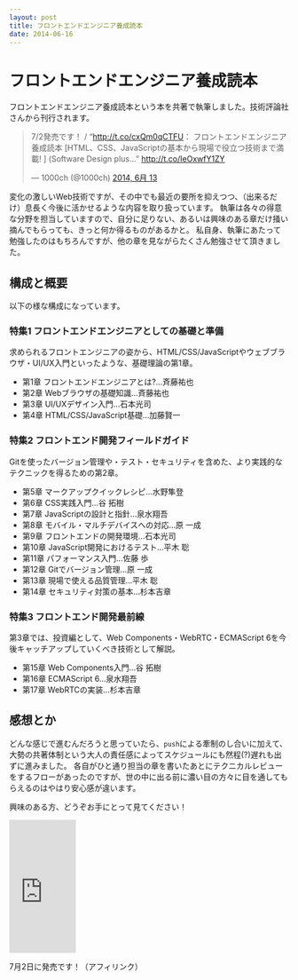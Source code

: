 ```yaml
---
layout: post
title: フロントエンドエンジニア養成読本
date: 2014-06-16
---
```


# フロントエンドエンジニア養成読本

フロントエンドエンジニア養成読本という本を共著で執筆しました。技術評論社さんから刊行されます。

<blockquote class="twitter-tweet" lang="ja"><p>7/2発売です！ / “<a href="http://t.co/cxQm0qCTFU">http://t.co/cxQm0qCTFU</a>： フロントエンドエンジニア養成読本 [HTML、CSS、JavaScriptの基本から現場で役立つ技術まで満載! ] (Software Design plus…” <a href="http://t.co/IeOxwfY1ZY">http://t.co/IeOxwfY1ZY</a></p>&mdash; 1000ch (@1000ch) <a href="https://twitter.com/1000ch/statuses/477357597029199874">2014, 6月 13</a></blockquote>

変化の激しいWeb技術ですが、その中でも最近の要所を抑えつつ、（出来るだけ）息長く今後に活かせるような内容を取り扱っています。
執筆は各々の得意な分野を担当していますので、自分に足りない、あるいは興味のある章だけ掻い摘んでもらっても、きっと何か得るものがあるかと。
私自身、執筆にあたって勉強したのはもちろんですが、他の章を見ながらたくさん勉強させて頂きました。

## 構成と概要

以下の様な構成になっています。

### 特集1 フロントエンドエンジニアとしての基礎と準備

求められるフロントエンジニアの姿から、HTML/CSS/JavaScriptやウェブブラウザ・UI/UX入門といったような、基礎理論の第1章。

- 第1章 フロントエンドエンジニアとは?…斉藤祐也
- 第2章 Webブラウザの基礎知識…斉藤祐也
- 第3章 UI/UXデザイン入門…石本光司
- 第4章 HTML/CSS/JavaScript基礎…加藤賢一

### 特集2 フロントエンド開発フィールドガイド

Gitを使ったバージョン管理や・テスト・セキュリティを含めた、より実践的なテクニックを得るための第2章。

- 第5章 マークアップクイックレシピ…水野隼登
- 第6章 CSS実践入門…谷 拓樹
- 第7章 JavaScriptの設計と指針…泉水翔吾
- 第8章 モバイル・マルチデバイスへの対応…原 一成
- 第9章 フロントエンドの開発環境…石本光司
- 第10章 JavaScript開発におけるテスト…平木 聡
- 第11章 パフォーマンス入門…佐藤 歩
- 第12章 Gitでバージョン管理…原 一成
- 第13章 現場で使える品質管理…平木 聡
- 第14章 セキュリティ対策の基本…杉本吉章

### 特集3 フロントエンド開発最前線

第3章では、投資編として、Web Components・WebRTC・ECMAScript 6を今後キャッチアップしていくべき技術として解説。

- 第15章 Web Components入門…谷 拓樹
- 第16章 ECMAScript 6…泉水翔吾
- 第17章 WebRTCの実装…杉本吉章

## 感想とか

どんな感じで進むんだろうと思っていたら、`push`による牽制のし合いに加えて、大勢の共著体制という大人の責任感によってスケジュールにも然程(?)遅れも出ずに進みました。
各自がひと通り担当の章を書いたあとにテクニカルレビューをするフローがあったのですが、世の中に出る前に濃い目の方々に目を通してもらえるのはやはり安心感が違います。

興味のある方、どうぞお手にとって見てください！

<iframe src="http://rcm-fe.amazon-adsystem.com/e/cm?t=1000ch-22&o=9&p=8&l=as1&asins=4774165786&ref=qf_sp_asin_til&fc1=000000&IS2=1&lt1=_blank&m=amazon&lc1=0000FF&bc1=000000&bg1=FFFFFF&f=ifr" style="width:120px;height:240px;" scrolling="no" marginwidth="0" marginheight="0" frameborder="0"></iframe>

7月2日に発売です！（アフィリンク）